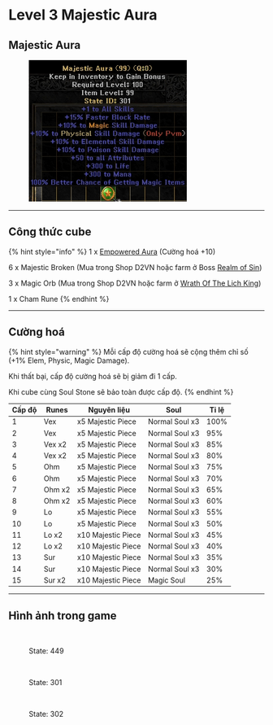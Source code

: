 # Level 3 Majestic Aura

## Majestic Aura

<figure><img src="../../.gitbook/assets/image (147).png" alt=""><figcaption></figcaption></figure>



***

## Công thức cube <a href="#cong-thuc-cube" id="cong-thuc-cube"></a>

{% hint style="info" %}
1 x [Empowered Aura](level-2-empowered-aura.md) (Cường hoá +10)

6 x Majestic Broken (Mua trong Shop D2VN hoặc farm ở Boss [Realm of Sin](../../phu-ban-dac-biet/realm-of-sin.md))

3 x Magic Orb (Mua trong Shop D2VN hoặc farm ở [Wrath Of The Lich King](https://d2vns-organization.gitbook.io/tm/phu-ban-dac-biet/wrath-of-the-lich-king))

1 x Cham Rune
{% endhint %}



***

## Cường hoá <a href="#cuong-hoa" id="cuong-hoa"></a>

{% hint style="warning" %}
Mỗi cấp độ cường hoá sẽ cộng thêm chỉ số (+1% Elem, Physic, Magic Damage).

Khi thất bại, cấp độ cường hoá sẽ bị giảm đi 1 cấp.

Khi cube cùng Soul Stone sẽ bảo toàn được cấp độ.
{% endhint %}

| Cấp độ | Runes  | Nguyên liệu        | Soul           | Tỉ lệ |
| ------ | ------ | ------------------ | -------------- | ----- |
| 1      | Vex    | x5 Majestic Piece  | Normal Soul x3 | 100%  |
| 2      | Vex    | x5 Majestic Piece  | Normal Soul x3 | 95%   |
| 3      | Vex x2 | x5 Majestic Piece  | Normal Soul x3 | 85%   |
| 4      | Vex x2 | x5 Majestic Piece  | Normal Soul x3 | 80%   |
| 5      | Ohm    | x5 Majestic Piece  | Normal Soul x3 | 75%   |
| 6      | Ohm    | x5 Majestic Piece  | Normal Soul x3 | 70%   |
| 7      | Ohm x2 | x5 Majestic Piece  | Normal Soul x3 | 65%   |
| 8      | Ohm x2 | x5 Majestic Piece  | Normal Soul x3 | 60%   |
| 9      | Lo     | x5 Majestic Piece  | Normal Soul x3 | 55%   |
| 10     | Lo     | x5 Majestic Piece  | Normal Soul x3 | 50%   |
| 11     | Lo x2  | x10 Majestic Piece | Normal Soul x3 | 45%   |
| 12     | Lo x2  | x10 Majestic Piece | Normal Soul x3 | 40%   |
| 13     | Sur    | x10 Majestic Piece | Normal Soul x3 | 35%   |
| 14     | Sur    | x10 Majestic Piece | Normal Soul x3 | 30%   |
| 15     | Sur x2 | x10 Majestic Piece | Magic Soul     | 25%   |



***

## Hình ảnh trong game <a href="#hinh-anh-trong-game" id="hinh-anh-trong-game"></a>



<figure><img src="../../.gitbook/assets/Thiết kế chưa có tên (4).gif" alt="" width="300"><figcaption><p>State: 449</p></figcaption></figure>

<figure><img src="../../.gitbook/assets/Thiết kế chưa có tên (8).gif" alt="" width="300"><figcaption><p>State: 301</p></figcaption></figure>

<figure><img src="../../.gitbook/assets/Thiết kế chưa có tên (7).gif" alt="" width="300"><figcaption><p>State: 302</p></figcaption></figure>
